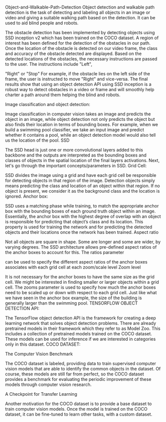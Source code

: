 Object-and-Walkable-Path-Detection
Object detection and walkable path detection is the task of detecting and labeling all objects in an image or video and giving a suitable walking path based on the detection. It can be used to aid blind people and robots.

The obstacle detection has been implemented by detecting objects using SSD inception v2 which has been trained on the COCO dataset. A region of interest has been defined for the detection of the obstacles in our path. Once the location of the obstacle is detected on our video frame, the class and accuracy of the obstacle detected are displayed. Based on the detected locations of the obstacles, the necessary instructions are passed to the user. The instructions include "Left",

"Right" or "Stop" For example, if the obstacle lies on the left side of the frame, the user is instructed to move "Right" and vice-versa. The final results show that using an object detection API using SSD inception is a robust way to detect obstacles in a video or frame and will smoothly help charter a path around them helping the blind and robots.

Image classification and object detection:

Image classification in computer vision takes an image and predicts the object in an image, while object detection not only predicts the object but also finds their location in terms of bounding boxes. For example, when we build a swimming pool classifier, we take an input image and predict whether it contains a pool, while an object detection model would also tell us the location of the pool. SSD

The SSD head is just one or more convolutional layers added to this backbone and the outputs are interpreted as the bounding boxes and classes of objects in the spatial location of the final layers activations. Next, let's go through the important concepts/parameters in SSD. Grid Cell:

SSD divides the image using a grid and have each grid cell be responsible for detecting objects in that region of the image. Detection objects simply means predicting the class and location of an object within that region. If no object is present, we consider it as the background class and the location is ignored. Anchor box:

SSD uses a matching phase while training, to match the appropriate anchor box with the bounding boxes of each ground truth object within an image. Essentially, the anchor box with the highest degree of overlap with an object is responsible for predicting that object’s class and its location. This property is used for training the network and for predicting the detected objects and their locations once the network has been trained. Aspect ratio

Not all objects are square in shape. Some are longer and some are wider, by varying degrees. The SSD architecture allows pre-defined aspect ratios of the anchor boxes to account for this. The ratios parameter

can be used to specify the different aspect ratios of the anchor boxes associates with each grid cell at each zoom/scale level Zoom level

It is not necessary for the anchor boxes to have the same size as the grid cell. We might be interested in finding smaller or larger objects within a grid cell. The zooms parameter is used to specify how much the anchor boxes need to be scaled up or down with respect to each grid cell. Just like what we have seen in the anchor box example, the size of the building is generally larger than the swimming pool. TENSORFLOW OBJECT DETECTION API:

The TensorFlow object detection API is the framework for creating a deep learning network that solves object detection problems. There are already pretrained models in their framework which they refer to as Model Zoo. This includes a collection of pretrained models trained on the COCO dataset. These models can be used for inference if we are interested in categories only in this dataset. COCO DATASET:

The Computer Vision Benchmark

The COCO dataset is labeled, providing data to train supervised computer vision models that are able to identify the common objects in the dataset. Of course, these models are still far from perfect, so the COCO dataset provides a benchmark for evaluating the periodic improvement of these models through computer vision research.

A Checkpoint for Transfer Learning

Another motivation for the COCO dataset is to provide a base dataset to train computer vision models. Once the model is trained on the COCO dataset, it can be fine-tuned to learn other tasks, with a custom dataset.
